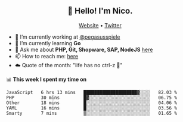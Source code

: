 <h2 align="center">👋 Hello! I'm Nico.</h2>
<p align="center">
  <a href="https://gruselhaus.com">Website</a> •
  <a href="https://twitter.com/NicoFinkernagel">Twitter</a>
</p>


- 🔭 I’m currently working at [@pegasusspiele](https://github.com/pegasusspiele)
- 🌱 I’m currently learning **Go**
- 💬 Ask me about **PHP, Git, Shopware, SAP, NodeJS** [here](https://github.com/gruselhaus/gruselhaus/issues)
- 📫 How to reach me: [here](https://github.com/gruselhaus/gruselhaus/issues)
- ☁️ Quote of the month: "life has no ctrl-z 🌴"

📊 **This week I spent my time on**
<!--START_SECTION:waka-->
```text
JavaScript   6 hrs 13 mins   ████████████████████▓░░░░   82.03 % 
PHP          30 mins         █▓░░░░░░░░░░░░░░░░░░░░░░░   06.75 % 
Other        18 mins         █░░░░░░░░░░░░░░░░░░░░░░░░   04.06 % 
YAML         16 mins         █░░░░░░░░░░░░░░░░░░░░░░░░   03.56 % 
Smarty       7 mins          ▒░░░░░░░░░░░░░░░░░░░░░░░░   01.65 % 
```
<!--END_SECTION:waka-->
